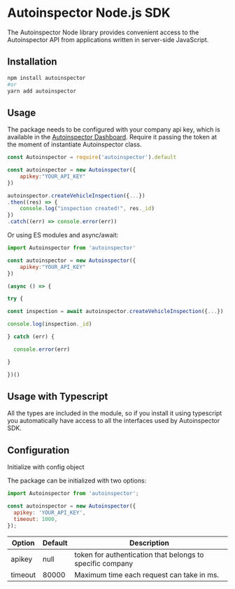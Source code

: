 # Autoinspector Node.js SDK

The Autoinspector Node library provides convenient access to the Autoinspector API from applications written in server-side JavaScript.

## Installation

```bash
npm install autoinspector
#or
yarn add autoinspector
```

## Usage

The package needs to be configured with your company api key, which is available in the [Autoinspector Dashboard](https://dashboard.autoinspector.com.ar/). Require it passing the token at the moment of instantiate Autoinspector class.

```javascript
const Autoinspector = require('autoinspector').default

const autoinspector = new Autoinspector({
    apikey:"YOUR_API_KEY"
})

autoinspector.createVehicleInspection({...})
.then((res) => {
    console.log("inspection created!", res._id)
})
.catch((err) => console.error(err))
```

Or using ES modules and async/await:

```javascript
import Autoinspector from 'autoinspector'

const autoinspector = new Autoinspector({
    apikey:"YOUR_API_KEY"
})

(async () => {

try {

const inspection = await autoinspector.createVehicleInspection({...})

console.log(inspection._id)

} catch (err) {

  console.error(err)

}

})()
```

## Usage with Typescript

All the types are included in the module, so if you install it using typescript you automatically have access to all the interfaces used by Autoinspector SDK.

## Configuration

Initialize with config object

The package can be initialized with two options:

```javascript
import Autoinspector from 'autoinspector';

const autoinspector = new Autoinspector({
  apikey: 'YOUR_API_KEY',
  timeout: 1000,
});
```

| Option  | Default | Description                                               |
| ------- | ------- | --------------------------------------------------------- |
| apikey  | null    | token for authentication that belongs to specific company |
| timeout | 80000   | Maximum time each request can take in ms.                 |

